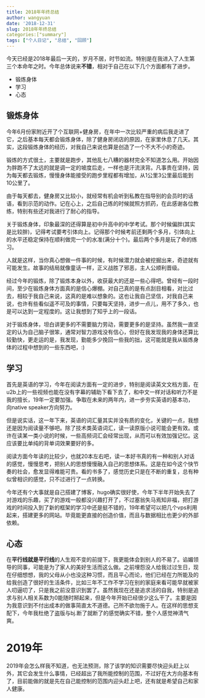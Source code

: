 ```yaml
---
title: 2018年年终总结
author: wangyuan
date: '2018-12-31'
slug: 2018年年终总结
categories:["summary"]
tags: ["个人日记", "总结", "回顾"]
---
```


今天已经是2018年最后一天的，岁月不居，时节如流。特别是在我进入了人生第三个本命年之时。今年总体说来**不错**，相对于自己在以下几个方面都有了进步。

- 锻炼身体
- 学习
- 心态

## 锻炼身体

今年6月份家附近开了个互联网+健身房，在年中一次比较严重的病后我走进了它，之后基本每天都会锻炼身体，除了健身房闭店的原因，在家里休息了几天。其实，这段锻炼身体的经历，对我自己来说也算是创造了一个不大不小的奇迹。

锻炼的方式很土，主要就是跑步，其他乱七八糟的器材完全不知道怎么用。开始因为胖跑不了太远的就是调一定的坡度后走，一样也是汗流浃背。凡事贵在坚持，因为每天都去锻炼，慢慢身体能接受的跑步里程都有增加，从1公里3公里最后能到10公里了。

由于每天都去，健身房又比较小，就经常有机会听到私教在指导别的会员时的话语，看到示范的动作。记在心上，之后自己练的时候就照方抓药，在此感谢各位教练，特别有些还对我进行了耐心的指导。

关于锻炼身体，印象最深的还得算是初中升高中的中学考试。那个时候偏胖(其实是比较胖)，记得考试要考引体向上。记得那个时候考前还剩两个多月，引体向上的水平还稳定保持在顺利做完一个的水准(满分十个)。最后两个多月是玩了命的练习。

人就是这样，当你真心想做一件事的时候，有时候潜力就会被挖掘出来，奇迹就有可能发生。故事的结局就像童话一样，正义战胜了邪恶，主人公顺利晋级。

经过今年的锻炼，除了锻炼本身以外，收获最大的还是一些心得吧。曾经有一段时间，至少在锻炼身体方面真的是信心爆棚。对自己真的是有点刮目相看，对比过去，相较于我自己来说，这真的是难以想象的。这也让我自己坚信，对我自己来说，也许有些看似遥不可及的事情，只要每天坚持，进步一点儿，用不了多久，也是可以达到一定程度的。这让我想到了知乎上的一段话。

对于锻炼身体，坦白讲更多的不需要脑力劳动，需要更多的是坚持。虽然我一直坚定的认为自己脑子很笨，通常对智力游戏没有信心，但好在我发现我的身体还算比较勤快，更走运的是，我发现，勤能多少挽回一些我的拙，这可能就是我从锻炼身体的过程中想到的一些东西吧，:)

## 学习

首先是英语的学习，今年在阅读方面有一定的进步，特别是阅读英文文档方面，在u2b上的一些视频也能在没有字幕的辅助下看下去了，和中文一样对话和听力不是我的擅长，19年一定要加强。争取在未来的两年内，进一步夯实英语的基本功，向native speaker方向努力。

但是说实话，这一年下来，英语的词汇量其实并没有质的变化，关键的一点，我想还是因为阅读量不够吧。除了技术类英语词汇，读一读原版小说可能会更有效。或许在读某一类小说的时候，一些高频词汇会经常出现，从而可以有效加强记忆。这应该要比单纯的背单词效果要好的多。

阅读方面今年读的比较少，也就20本左右吧，读一本好书真的有一种和别人对话的感觉，慢慢思考，把别人的思想慢慢融入自己的思想体系。这是在如今这个快节奏的社会，愈发显得难能可贵。看的书多了，感觉历史只是在不断的重复，总有种似曾相识的感觉，只不过进行了一点转换。

今年还有个大事就是自己搭建了博客，hugo确实很好使，今年下半年开始失去了对游戏的乐趣，买了的游戏一般都没兴趣打开了，不过塞翁失马焉知非福，把打游戏的时间投入到了新的框架的学习中还是挺不错的，19年希望可以把几个vps利用起来，搭建更多的网站。毕竟能更直接的创造价值，而且与数据相比也更少的外部依赖。

## 心态

在**平行线就是平行线**的人生观不变的前提下，我更能体会到别人的不易了。谄媚领导的同事，可能是为了家人的美好生活而这么做。之前埋怨没人给我过过生日，现在仔细想想，我的父母从小也没这种习惯，而且平心而论，他们已经在力所能及的给我创造了很好的生活条件，比如三年不工作不学习在别的家庭来看可能早就被家人叨逼叨了，只是我之前没意识到罢了。虽然我现在还是追求活的自我，特别是追求与别人相关系数为0能随时掰起来，但是今年开始已经很少这么干了。主要是因为我意识到不付出成本的做事简直太不道德。己所不欲勿施于人。在这样的思想支配下，今年我杜绝了盗版与bj.断了就断了的感觉确实不错，整个人感觉神清气爽。

# 2019年

2019年会怎么样我不知道，也无法预测，除了该学的知识需要尽快迎头赶上以外，其它会发生什么事情，已经超出了我所能控制的范围，不过好在大方向基本有了，目前能做的就是先在自己能控制的范围内迎头赶上吧，还有就是希望自己和家人健康。





